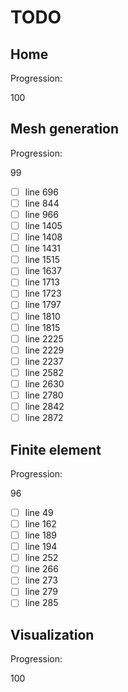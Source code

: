 <!--- THIS FILE IS AUTOMATICALY GENERATED --->
<!--- DO NOT EDIT --->

# TODO

## Home

Progression:
<div class="progress progress-100plus">
	<div class="progress-bar" style="width:100%">
	</div>
	<span class="progress-label">100</span>
</div>


## Mesh generation

Progression:
<div class="progress progress-80plus">
	<div class="progress-bar" style="width:99%">
	</div>
	<span class="progress-label">99</span>
</div>

- [ ] line 696
- [ ] line 844
- [ ] line 966
- [ ] line 1405
- [ ] line 1408
- [ ] line 1431
- [ ] line 1515
- [ ] line 1637
- [ ] line 1713
- [ ] line 1723
- [ ] line 1797
- [ ] line 1810
- [ ] line 1815
- [ ] line 2225
- [ ] line 2229
- [ ] line 2237
- [ ] line 2582
- [ ] line 2630
- [ ] line 2780
- [ ] line 2842
- [ ] line 2872

## Finite element

Progression:
<div class="progress progress-80plus">
	<div class="progress-bar" style="width:96%">
	</div>
	<span class="progress-label">96</span>
</div>

- [ ] line 49
- [ ] line 162
- [ ] line 189
- [ ] line 194
- [ ] line 252
- [ ] line 266
- [ ] line 273
- [ ] line 279
- [ ] line 285

## Visualization

Progression:
<div class="progress progress-100plus">
	<div class="progress-bar" style="width:100%">
	</div>
	<span class="progress-label">100</span>
</div>


